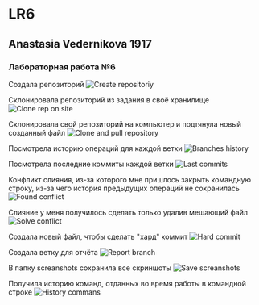 # LR6
## Anastasia Vedernikova 1917
### Лабораторная работа №6

Создала репозиторий
![Create repositoriy](https://github.com/Nastasyaaq/Laboratornay_GIT/blob/Report/screanshots/CreateRep.png)

Склонировала репозиторий из задания в своё хранилище
![Clone rep on site](https://github.com/Nastasyaaq/Laboratornay_GIT/blob/Report/screanshots/CloneRep.png)

Склонировала свой репозиторий на компьютер и подтянула новый созданный файл
![Clone and pull repository](https://github.com/Nastasyaaq/Laboratornay_GIT/blob/Report/screanshots/Clone_Pull_local.png)

Посмотрела историю операций для каждой ветки
![Branches history](https://github.com/Nastasyaaq/Laboratornay_GIT/blob/Report/screanshots/HistoryCommits.png)

Посмотрела последние коммиты каждой ветки
![Last commits](https://github.com/Nastasyaaq/Laboratornay_GIT/blob/Report/screanshots/LastCommits.png)

Конфликт слияния, из-за которого мне пришлось закрыть командную строку, из-за чего история предыдущих операций не сохранилась
![Found conflict](https://github.com/Nastasyaaq/Laboratornay_GIT/blob/Report/screanshots/CONFLICT.png)

Слияние у меня получилось сделать только удалив мешающий файл
![Solve conflict](https://github.com/Nastasyaaq/Laboratornay_GIT/blob/Report/screanshots/DelConflict_file_branch.png)

Создала новый файл, чтобы сделать "хард" коммит
![Hard commit](https://github.com/Nastasyaaq/Laboratornay_GIT/blob/Report/screanshots/HardCommit.png)

Создала ветку для отчёта
![Report branch](https://github.com/Nastasyaaq/Laboratornay_GIT/blob/Report/screanshots/BranchReport.png)

В папку screanshots сохранила все скриншоты
![Save screanshots](https://github.com/Nastasyaaq/Laboratornay_GIT/blob/Report/screanshots/Screanshots.png)

Получила историю команд, отданных во время работы в командной строке
![History commans](https://github.com/Nastasyaaq/Laboratornay_GIT/blob/Report/screanshots/HistoryCommands.png)
